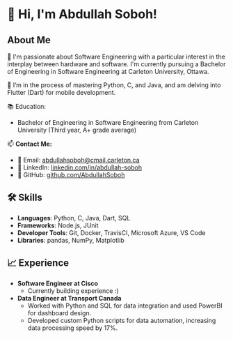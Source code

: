 # 👋 Hi, I'm Abdullah Soboh!

## About Me
👀 I'm passionate about Software Engineering with a particular interest in the interplay between hardware and software. I'm currently pursuing a Bachelor of Engineering in Software Engineering at Carleton University, Ottawa.

🌱 I’m in the process of mastering Python, C, and Java, and am delving into Flutter (Dart) for mobile development.


📚 Education:  
- Bachelor of Engineering in Software Engineering from Carleton University (Third year, A+ grade average)

📫 **Contact Me:**  
- 📧 Email: abdullahsoboh@cmail.carleton.ca  
- 📝 LinkedIn: [linkedin.com/in/abdullah-soboh](https://linkedin.com/in/abdullah-soboh)  
- 📁 GitHub: [github.com/AbdullahSoboh](https://github.com/AbdullahSoboh)

## 🛠 Skills
- **Languages**: Python, C, Java, Dart, SQL
- **Frameworks**: Node.js, JUnit
- **Developer Tools**: Git, Docker, TravisCI, Microsoft Azure, VS Code
- **Libraries**: pandas, NumPy, Matplotlib

## 📈 Experience
- **Software Engineer at Cisco**
  - Currently building experience :)
- **Data Engineer at Transport Canada**  
  - Worked with Python and SQL for data integration and used PowerBI for dashboard design.  
  - Developed custom Python scripts for data automation, increasing data processing speed by 17%.



